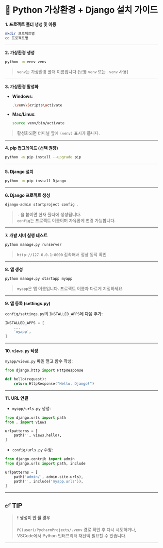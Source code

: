 # 🐍 Python 가상환경 + Django 설치 가이드


**1. 프로젝트 폴더 생성 및 이동**

```bash
mkdir 프로젝트명
cd 프로젝트명
```

---

**2. 가상환경 생성**

```bash
python -m venv venv
```

> `venv`는 가상환경 폴더 이름입니다 (보통 `venv` 또는 `.venv` 사용)

---

**3. 가상환경 활성화**

- **Windows**:
  ```bash
  .\venv\Scripts\activate
  ```

- **Mac/Linux**:
  ```bash
  source venv/bin/activate
  ```

> 활성화되면 터미널 앞에 `(venv)` 표시가 뜹니다.

---

**4. pip 업그레이드 (선택 권장)**

```bash
python -m pip install --upgrade pip
```

---

**5. Django 설치**

```bash
python -m pip install Django
```

---

**6. Django 프로젝트 생성**

```bash
django-admin startproject config .
```

> `.` 을 붙이면 현재 폴더에 생성됩니다.  
> `config`는 프로젝트 이름이며 자유롭게 변경 가능합니다.

---

**7. 개발 서버 실행 테스트**

```bash
python manage.py runserver
```

> `http://127.0.0.1:8000` 접속해서 정상 동작 확인

---

**8. 앱 생성**

```bash
python manage.py startapp myapp
```

> `myapp`은 앱 이름입니다. 프로젝트 이름과 다르게 지정하세요.

---

**9. 앱 등록 (settings.py)**

`config/settings.py`의 `INSTALLED_APPS`에 다음 추가:

```python
INSTALLED_APPS = [
    ...
    'myapp',
]
```

---

**10. `views.py` 작성**

`myapp/views.py` 파일 열고 함수 작성:

```python
from django.http import HttpResponse

def hello(request):
    return HttpResponse("Hello, Django!")
```

---

**11. URL 연결**

- `myapp/urls.py` 생성:

```python
from django.urls import path
from . import views

urlpatterns = [
    path('', views.hello),
]
```

- `config/urls.py` 수정:

```python
from django.contrib import admin
from django.urls import path, include

urlpatterns = [
    path('admin/', admin.site.urls),
    path('', include('myapp.urls')),
]
```

---

## ✅ TIP

> ❗ **생성이 안 될 경우**
>
> `PC(user)/PycharmProjects/.venv` 경로 확인 후 다시 시도하거나,  
> VSCode에서 Python 인터프리터 재선택 필요할 수 있습니다.

---
